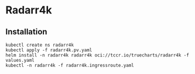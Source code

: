 # Radarr4k

## Installation
```
kubectl create ns radarr4k
kubectl apply -f radarr4k.pv.yaml
helm install -n radarr4k radarr4k oci://tccr.io/truecharts/radarr4k -f values.yaml
kubectl -n radarr4k -f radarr4k.ingressroute.yaml
```

